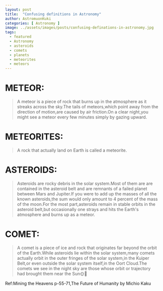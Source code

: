 ```yaml
---
layout: post
title:  "Confusing definitions in Astronomy"
author: AstromuonKuki
categories: [ Astronomy ]
image: ../assets/images/posts/confusing-definations-in-astronomy.jpg
tags: 
  - featured
  - Astronomy
  - asteroids
  - comets
  - planets
  - meteorites
  - meteors
---
```

# METEOR:
> A meteor is a piece of rock that burns up in the atmosphere as it streaks across the sky.The tails of meteors,which point away from the direction of motion,are caused by air friction.On a clear night,you might see a meteor every few minutes simply by gazing upward.

# METEORITES:
> A rock that actually land on Earth is called  a meteorite.

# ASTEROIDS:
> Asteroids are rocky debris in the solar system.Most of them are are contained in the asteroid belt and are remnants of a failed planet between Mars and Jupiter.If you were to add up the masses of all the known asteroids,the sum would only amount to 4 percent of the mass of the moon.For the most part,asteroids remain in stable orbits in the asteroid belt,but occasionally one strays and hits the Earth's atmosphere and burns up as a meteor.

# COMET:
> A comet is a piece of ice and rock that originates far beyond the orbit of the Earth.While asteroids lie within the solar system,many comets actually orbit in the outer fringes of the solar system,in the Kuiper Belt,or even outside the solar system itself,in the Oort Cloud.The comets we see in the night sky are those whose orbit or trajectory had brought them near the Sun🌞🚀

Ref:Mining the Heavens p-55-71,The Future of Humanity by Michio Kaku
